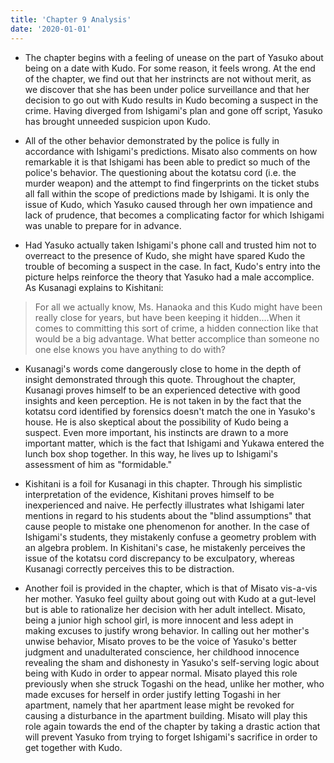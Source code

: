 ```yaml
---
title: 'Chapter 9 Analysis'
date: '2020-01-01'
---
```


- The chapter begins with a feeling of unease on the part of Yasuko about being on a date with Kudo. For some reason, it feels wrong. At the end of the chapter, we find out that her instrincts are not without merit, as we discover that she has been under police surveillance and that her decision to go out with Kudo results in Kudo becoming a suspect in the crime. Having diverged from Ishigami's plan and gone off script, Yasuko has brought unneeded suspicion upon Kudo.

- All of the other behavior demonstrated by the police is fully in accordance with Ishigami's predictions. Misato also comments on how remarkable it is that Ishigami has been able to predict so much of the police's behavior. The questioning about the kotatsu cord (i.e. the murder weapon) and the attempt to find fingerprints on the ticket stubs all fall within the scope of predictions made by Ishigami. It is only the issue of Kudo, which Yasuko caused through her own impatience and lack of prudence, that becomes a complicating factor for which Ishigami was unable to prepare for in advance.

- Had Yasuko actually taken Ishigami's phone call and trusted him not to overreact to the presence of Kudo, she might have spared Kudo the trouble of becoming a suspect in the case. In fact, Kudo's entry into the picture helps reinforce the theory that Yasuko had a male accomplice. As Kusanagi explains to Kishitani:

> For all we actually know, Ms. Hanaoka and this Kudo might have been really close for years, but have been keeping it hidden....When it comes to committing this sort of crime, a hidden connection like that would be a big advantage. What better accomplice than someone no one else knows you have anything to do with?

- Kusanagi's words come dangerously close to home in the depth of insight demonstrated through this quote. Throughout the chapter, Kusanagi proves himself to be an experienced detective with good insights and keen perception. He is not taken in by the fact that the kotatsu cord identified by forensics doesn't match the one in Yasuko's house. He is also skeptical about the possibility of Kudo being a suspect. Even more important, his instincts are drawn to a more important matter, which is the fact that Ishigami and Yukawa entered the lunch box shop together. In this way, he lives up to Ishigami's assessment of him as "formidable."

- Kishitani is a foil for Kusanagi in this chapter. Through his simplistic interpretation of the evidence, Kishitani proves himself to be inexperienced and naive. He perfectly illustrates what Ishigami later mentions in regard to his students about the "blind assumptions" that cause people to mistake one phenomenon for another. In the case of Ishigami's students, they mistakenly confuse a geometry problem with an algebra problem. In Kishitani's case, he mistakenly perceives the issue of the kotatsu cord discrepancy to be exculpatory, whereas Kusanagi correctly perceives this to be distraction.

- Another foil is provided in the chapter, which is that of Misato vis-a-vis her mother. Yasuko feel guilty about going out with Kudo at a gut-level but is able to rationalize her decision with her adult intellect. Misato, being a junior high school girl, is more innocent and less adept in making excuses to justify wrong behavior. In calling out her mother's unwise behavior, Misato proves to be the voice of Yasuko's better judgment and unadulterated conscience, her childhood innocence revealing the sham and dishonesty in Yasuko's self-serving logic about being with Kudo in order to appear normal. Misato played this role previously when she struck Togashi on the head, unlike her mother, who made excuses for herself in order justify letting Togashi in her apartment, namely that her apartment lease might be revoked for causing a disturbance in the apartment building. Misato will play this role again towards the end of the chapter by taking a drastic action that will prevent Yasuko from trying to forget Ishigami's sacrifice in order to get together with Kudo.